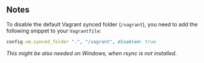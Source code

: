 Notes
-----

To disable the default Vagrant synced folder (`/vagrant`), you need to add the
following snippet to your `Vagrantfile`:

~~~ruby
config.vm.synced_folder ".", "/vagrant", disabled: true
~~~

*This might be also needed on Windows, when rsync is not installed*.
